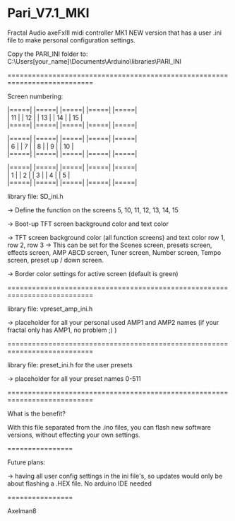 # Pari_V7.1_MKI
 Fractal Audio axeFxIII midi controller MK1
NEW version that has a user .ini file to make personal configuration settings.

Copy the PARI_INI folder to:
C:\Users[your_name]\Documents\Arduino\libraries\PARI_INI

===========================================================================

Screen numbering:

|=====|   |=====|   |=====|   |=====|   |=====|  
| 11  |   | 12  |   | 13  |   | 14  |   | 15  |  
|=====|   |=====|   |=====|   |=====|   |=====|   


|=====|   |=====|   |=====|   |=====|   |=====|  
|  6  |   |  7  |   |  8  |   |  9  |   | 10  |  
|=====|   |=====|   |=====|   |=====|   |=====|   


|=====|   |=====|   |=====|   |=====|   |=====|  
|  1  |   |  2  |   |  3  |   |  4  |   |  5  |   
|=====|   |=====|   |=====|   |=====|   |=====|   


library file: SD_ini.h

-> Define the function on the screens 5, 10, 11, 12, 13, 14, 15

-> Boot-up TFT screen background color and text color

-> TFT screen background color (all function screens) and text color row 1, row 2, row 3 -> This can be set for the Scenes screen, presets screen, effects screen, AMP ABCD screen, Tuner screen, Number screen, Tempo screen, preset up / down screen.

-> Border color settings for active screen (default is green)

===========================================================================

library file: vpreset_amp_ini.h

-> placeholder for all your personal used AMP1 and AMP2 names   (if your fractal only has AMP1,  no problem ;) )

===========================================================================

library file: preset_ini.h for the user presets

-> placeholder for all your preset names 0-511

===========================================================================

What is the benefit?

With this file separated from the .ino files, you can flash new software versions, without effecting your own settings.

================

Future plans:

-> having all user config settings in the ini file's, so updates would only be about flashing a .HEX file. No arduino IDE needed

================

Axelman8
